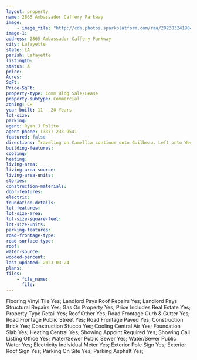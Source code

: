 ```yaml
---
layout: property
name: 2865 Ambassador Caffery Parkway
image:
    - image_file: "http://cdn.photos.sparkplatform.com/raa/20230324190415975796000000.jpg"
image-1:
address: 2865 Ambassador Caffery Parkway
city: Lafayette
state: LA
parish: Lafayette
listingID: 
status: A
price: 
Acres: 
SqFt: 
Price-SqFt: 
property-type: Comm Bldg Sale/Lease
property-subtype: Commercial
zoning: CH
year-built: 11 - 20 Years
lot-size: 
parking: 
agent: Ryan J Polito
agent-phone: (337) 233-9541
featured: false
directions: Traveling on Camellia continue onto Guilbeau. Left onto West Congress Ambassador Plaza will be on your right. Located on the corner of W Congress and Ambassador Caffery
building-features: 
cooling: 
heating: 
living-area: 
living-area-source: 
living-area-units: 
stories: 
construction-materials: 
door-features: 
electric: 
foundation-details: 
lot-features: 
lot-size-area: 
lot-size-square-feet: 
lot-size-units: 
parking-features: 
road-frontage-type: 
road-surface-type: 
roof: 
water-source: 
wooded-percent: 
last-updated: 2023-03-24
plans: 
files:
    - file_name:
      file:
---
```

Flooring	Vinyl Tile	Yes;
Landlord Pays	Roof Repairs	Yes;
Landlord Pays	Structural Repairs	Yes;
Gas	On Property	Yes;
Price Includes	Real Estate	Yes;
Property Type	Retail	Yes;
Roof	Other	Yes;
Road Frontage	Curb & Gutter	Yes;
Road Frontage	Public Street	Yes;
Road Frontage	Paved	Yes;
Construction	Brick	Yes;
Construction	Stucco	Yes;
Cooling	Central Air	Yes;
Foundation	Slab	Yes;
Heating	Central	Yes;
Showing	Appoint Required	Yes;
Showing	Call Listing Office	Yes;
Water/Sewer	Public Sewer	Yes;
Water/Sewer	Public Water	Yes;
Electricity	Individual Meter	Yes;
Exterior	Pole Sign	Yes;
Exterior	Roof Sign	Yes;
Parking	On Site	Yes;
Parking	Asphalt	Yes;

